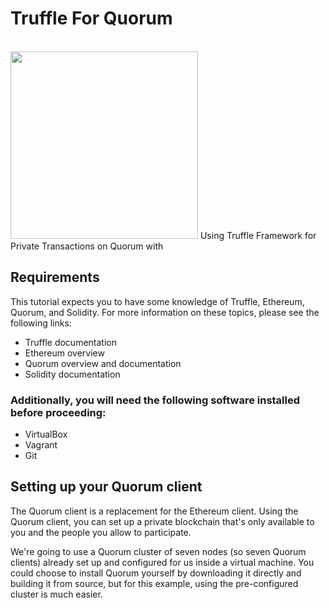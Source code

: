 # Truffle For Quorum

</br>
<img src="https://truffleframework.com/img/truffle-logo-light.svg" width = 300>
Using Truffle Framework for Private Transactions on Quorum with <strongWeb3.js</strong>

## Requirements
This tutorial expects you to have some knowledge of Truffle, Ethereum, Quorum, and Solidity. For more information on these topics, please see the following links:

- Truffle documentation
- Ethereum overview
- Quorum overview and documentation
- Solidity documentation

### Additionally, you will need the following software installed before proceeding:

- VirtualBox
- Vagrant
- Git

## Setting up your Quorum client
The Quorum client is a replacement for the Ethereum client. Using the Quorum client, you can set up a private blockchain that's only available to you and the people you allow to participate.

We're going to use a Quorum cluster of seven nodes (so seven Quorum clients) already set up and configured for us inside a virtual machine. You could choose to install Quorum yourself by downloading it directly and building it from source, but for this example, using the pre-configured cluster is much easier.
